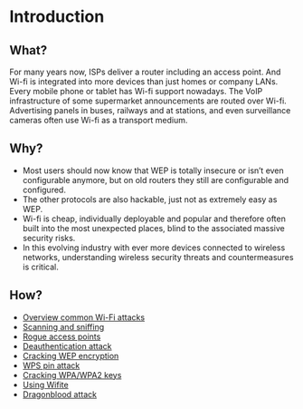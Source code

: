 # Introduction

## What?

For many years now, ISPs deliver a router including an access point. And Wi-fi is integrated into more devices than 
just homes or company LANs. Every mobile phone or tablet has Wi-fi support nowadays. The VoIP infrastructure of some 
supermarket announcements are routed over Wi-fi. Advertising panels in buses, railways and at stations, and even 
surveillance cameras often use Wi-fi as a transport medium.

## Why?

* Most users should now know that WEP is totally insecure or isn’t even configurable anymore, but on old routers they 
still are configurable and configured.
* The other protocols are also hackable, just not as extremely easy as WEP.
* Wi-fi is cheap, individually deployable and popular and therefore often built into the most unexpected places, blind 
to the associated massive security risks.
* In this evolving industry with ever more devices connected to wireless networks, understanding wireless security 
threats and countermeasures is critical.

## How?

* [Overview common Wi-Fi attacks](overview.md)
* [Scanning and sniffing](scanning.md)
* [Rogue access points](rogue-ap.md)
* [Deauthentication attack](deauthentication.md)
* [Cracking WEP encryption](wep.md)
* [WPS pin attack](wps-pin.md)
* [Cracking WPA/WPA2 keys](wpa.md)
* [Using Wifite](wifite.md)
* [Dragonblood attack](dragonblood.md)
